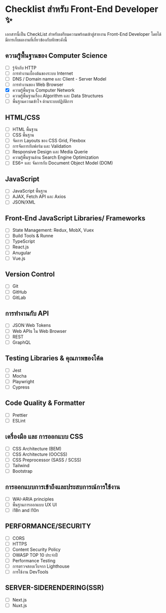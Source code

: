 # Checklist สำหรับ Front-End Developer ✨

เอกสารนี้เป็น CheckList สำหรับเตรียมความพร้อมเข้าสู่สายงาน Front-End Developer โดยได้มีการเก็บผลงานที่เกี่ยวข้องกับทักษะดังนี้

## ความรู้พื้นฐานของ Computer Science

- [ ] รู้จักกับ HTTP
- [ ] การทํางานเบื้องต้นของระบบ Internet
- [ ] DNS / Domain name และ Client - Server Model
- [ ] การทํางานของ Web Browser
- [x] ความรู้พื้นฐาน Computer Network
- [ ] ความรู้พื้นฐานเรื่อง Algorithm และ Data Structures
- [ ] พื้นฐานความเข้าใจ ด้านระบบปฏิบัติการ

## HTML/CSS

- [ ] HTML พื้นฐาน
- [ ] CSS พื้นฐาน
- [ ] จัดการ Layouts ของ CSS Grid, Flexbox
- [ ] การจัดการกับฟอร์ม และ Validation
- [ ] Responsive Design และ Media Querie
- [ ] ความรู้พื้นฐานด้าน Search Engine Optimization
- [ ] ES6+ และ จัดการกับ Document Object Model (DOM)

## JavaScript

- [ ] JavaScript พื้นฐาน
- [ ] AJAX, Fetch API และ Axios
- [ ] JSON/XML

## Front-End JavaScript Libraries/ Frameworks

- [ ] State Management: Redux, MobX, Vuex
- [ ] Build Tools & Runne
- [ ] TypeScript
- [ ] React.js
- [ ] Anugular
- [ ] Vue.js

## Version Control

- [ ] Git
- [ ] GitHub
- [ ] GitLab

## การทำงานกับ API

- [ ] JSON Web Tokens
- [ ] Web APIs ใน Web Browser
- [ ] REST
- [ ] GraphQL

## Testing Libraries & คุณภาพของโค้ด

- [ ] Jest
- [ ] Mocha
- [ ] Playwright
- [ ] Cypress

## Code Quality & Formatter

- [ ] Prettier
- [ ] ESLint

## เครื่องมือ และ การออกแบบ CSS

- [ ] CSS Architecture (BEM)
- [ ] CSS Architecture (OOCSS)
- [ ] CSS Preprocessor (SASS / SCSS)
- [ ] Tailwind
- [ ] Bootstrap

## การออกแบบการเข้าถึงและประสบการณ์การใช้งาน

- [ ] WAI-ARIA principles
- [ ] พื้นฐานการออกแบบ UX UI
- [ ] i18n and l10n

## PERFORMANCE/SECURITY

- [ ] CORS
- [ ] HTTPS
- [ ] Content Security Policy
- [ ] OWASP TOP 10 ประจําปี
- [ ] Performance Testing
- [ ] การตรวจสอบเว็บจาก Lighthouse
- [ ] การใช้งาน DevTools

## SERVER-SIDERENDERING(SSR)

- [ ] Next.js
- [ ] Nuxt.js
